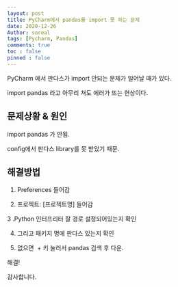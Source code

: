```yaml
---
layout: post
title: PyCharm에서 pandas를 import 못 하는 문제
date: 2020-12-26
Author: soreal
tags: [Pycharm, Pandas]
comments: true
toc : false
pinned : false
---
```



PyCharm 에서 판다스가 import 안되는 문제가 일어날 때가 있다.

import pandas 라고 아무리 쳐도 에러가 뜨는 현상이다.


<!-- more -->


## 문제상황 & 원인 


import pandas 가 안됨.

config에서 판다스 library를 못 받았기 때문.


## 해결방법

1. Preferences 들어감

2. 프로젝트: [프로젝트명] 들어감

3 .Python 인터프리터 잘 경로 설정되어있는지 확인

4. 그리고 패키지 명에 판다스 있는지 확인

5. 없으면  + 키 눌러서 pandas 검색 후 다운.


해결!

감사합니다.


